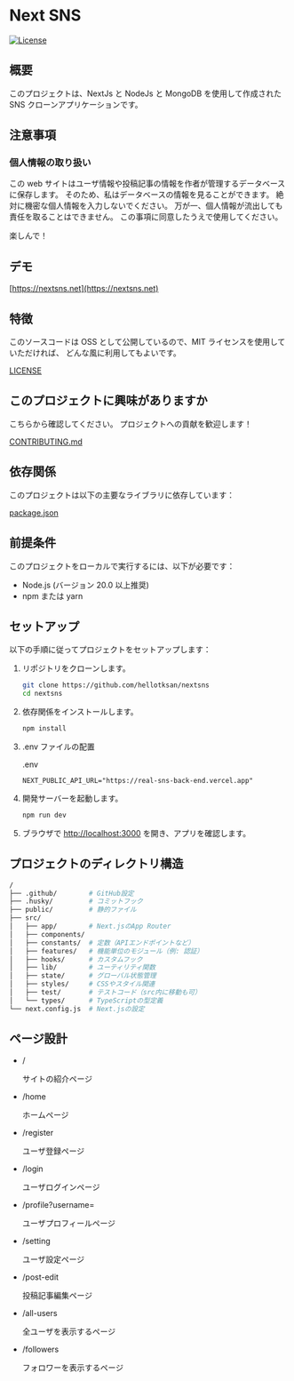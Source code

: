 # Next SNS

[![License](https://img.shields.io/badge/license-MIT-blue.svg)](LICENSE)

## 概要

このプロジェクトは、NextJs と NodeJs と MongoDB を使用して作成された SNS クローンアプリケーションです。

## 注意事項

### 個人情報の取り扱い

この web サイトはユーザ情報や投稿記事の情報を作者が管理するデータベースに保存します。
そのため、私はデータベースの情報を見ることができます。
絶対に機密な個人情報を入力しないでください。
万が一、個人情報が流出しても責任を取ることはできません。
この事項に同意したうえで使用してください。

楽しんで！

## デモ

[https://nextsns.net](https://nextsns.net)

## 特徴

このソースコードは OSS として公開しているので、MIT ライセンスを使用していただければ、
どんな風に利用してもよいです。

[LICENSE](LICENSE)

## このプロジェクトに興味がありますか

こちらから確認してください。
プロジェクトへの貢献を歓迎します！

[CONTRIBUTING.md](CONTRIBUTING.md)

## 依存関係

このプロジェクトは以下の主要なライブラリに依存しています：

[package.json](package.json)

## 前提条件

このプロジェクトをローカルで実行するには、以下が必要です：

- Node.js (バージョン 20.0 以上推奨)
- npm または yarn

## セットアップ

以下の手順に従ってプロジェクトをセットアップします：

1. リポジトリをクローンします。

   ```bash
   git clone https://github.com/hellotksan/nextsns
   cd nextsns
   ```

2. 依存関係をインストールします。

   ```bash
   npm install
   ```

3. .env ファイルの配置

   .env

   ```env
   NEXT_PUBLIC_API_URL="https://real-sns-back-end.vercel.app"
   ```

4. 開発サーバーを起動します。

   ```bash
   npm run dev
   ```

5. ブラウザで [http://localhost:3000](http://localhost:3000) を開き、アプリを確認します。

## プロジェクトのディレクトリ構造

```sh
/
├── .github/        # GitHub設定
├── .husky/         # コミットフック
├── public/         # 静的ファイル
├── src/
│   ├── app/        # Next.jsのApp Router
│   ├── components/
│   ├── constants/  # 定数（APIエンドポイントなど）
│   ├── features/   # 機能単位のモジュール（例: 認証）
│   ├── hooks/      # カスタムフック
│   ├── lib/        # ユーティリティ関数
│   ├── state/      # グローバル状態管理
│   ├── styles/     # CSSやスタイル関連
│   ├── test/       # テストコード（src内に移動も可）
│   └── types/      # TypeScriptの型定義
└── next.config.js  # Next.jsの設定
```

## ページ設計

- /

  サイトの紹介ページ

- /home

  ホームページ

- /register

  ユーザ登録ページ

- /login

  ユーザログインページ

- /profile?username=

  ユーザプロフィールページ

- /setting

  ユーザ設定ページ

- /post-edit

  投稿記事編集ページ

- /all-users

  全ユーザを表示するページ

- /followers

  フォロワーを表示するページ
